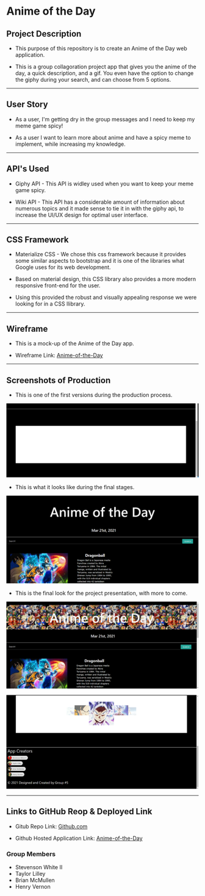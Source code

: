 # Anime of the Day

## Project Description

* This purpose of this repository is to create an Anime of the Day web application. 

* This is a group collagoration project app that gives you the anime of the day, a quick description, and a gif. You even have the option to change the giphy during your search, and can choose from 5 options.

---

## User Story

* As a user, I'm getting dry in the group messages and I need to keep my meme game spicy!

* As a user I want to learn more about anime and have a spicy meme to implement, while increasing my knowledge.

---

 ## API's Used

 * Giphy API - This API is widley used when you want to keep your meme game spicy. 

 * Wiki API - This API has a considerable amount of information about numerous topics and it made sense to tie it in with the giphy api, to increase the UI/UX design for optimal user interface.

 ---

 ## CSS Framework

 * Materialize CSS - We chose this css framework because it provides some similar aspects to bootstrap and it is one of the libraries what Google uses for its web development.

 * Based on material design, this CSS library also provides a more modern responsive front-end for the user.

 * Using this provided the robust and visually appealing response we were looking for in a CSS llibrary.

 ---

 ## Wireframe

*   This is a mock-up of the Anime of the Day app.

* Wireframe Link: [Anime-of-the-Day](https://docs.google.com/presentation/d/1Cw4x1pjDMnY0CcnBBQf8AQIj3CH5bPtu6BLXaQxB7KY/edit?usp=sharing)

---

## Screenshots of Production

* This is one of the first versions during the production process.

![“screenshot1”](./images/screenshot1.png)

* This is what it looks like during the final stages.

![“screenshot2”](./images/screenshot2.png)

* This is the final look for the project presentation, with more to come.

![“screenshot3”](./images/screenshot3.png)

![“screenshot4”](./images/screenshot4.png)

---

## Links to GitHub Reop & Deployed Link

* Gitub Repo Link: [Github.com](https://github.com/sawhite110/Anime-of-the-Day)

* Github Hosted Application Link: [Anime-of-the-Day]( https://sawhite110.github.io/Anime-of-the-Day/)

 ### Group Members
 
 * Stevenson White II
 * Taylor Lilley
 * Brian McMullen
 * Henry Vernon